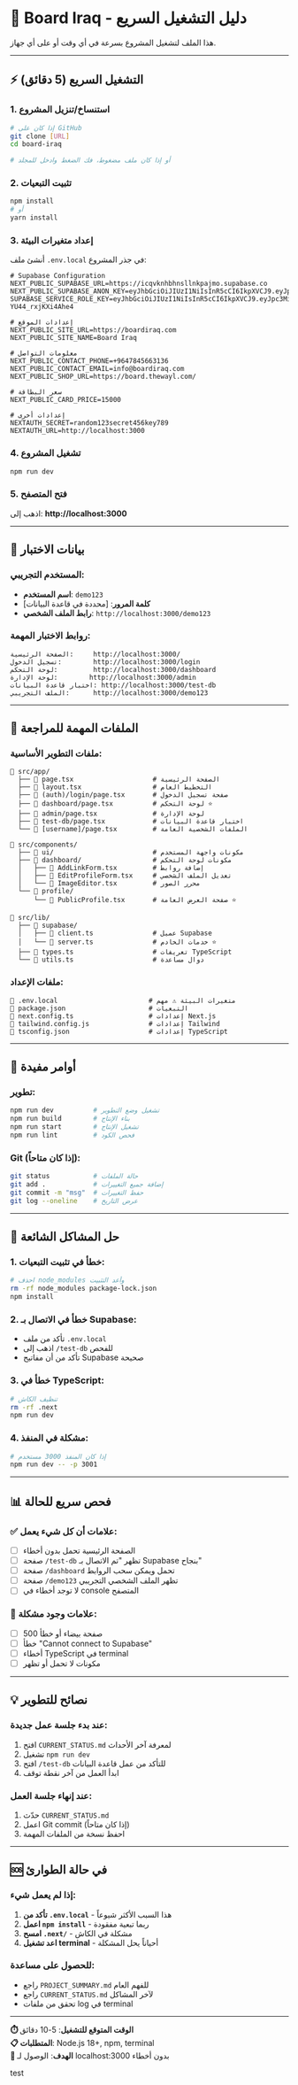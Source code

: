 # 🚀 Board Iraq - دليل التشغيل السريع

هذا الملف لتشغيل المشروع بسرعة في أي وقت أو على أي جهاز.

---

## ⚡ التشغيل السريع (5 دقائق)

### 1. استنساخ/تنزيل المشروع
```bash
# إذا كان على GitHub
git clone [URL]
cd board-iraq

# أو إذا كان ملف مضغوط، فك الضغط وادخل للمجلد
```

### 2. تثبيت التبعيات
```bash
npm install
# أو
yarn install
```

### 3. إعداد متغيرات البيئة
أنشئ ملف `.env.local` في جذر المشروع:

```env
# Supabase Configuration
NEXT_PUBLIC_SUPABASE_URL=https://icqvknhbhnsllnkpajmo.supabase.co
NEXT_PUBLIC_SUPABASE_ANON_KEY=eyJhbGciOiJIUzI1NiIsInR5cCI6IkpXVCJ9.eyJpc3MiOiJzdXBhYmFzZSIsInJlZiI6ImljcXZrbmhiaG5zbGxua3Bham1vIiwicm9sZSI6ImFub24iLCJpYXQiOjE3NDkyNDY2OTcsImV4cCI6MjA2NDgyMjY5N30.d0hsO7su0LrxFQQ_JkNy2q3mUxNSdI4dfejyO4gCznk
SUPABASE_SERVICE_ROLE_KEY=eyJhbGciOiJIUzI1NiIsInR5cCI6IkpXVCJ9.eyJpc3MiOiJzdXBhYmFzZSIsInJlZiI6ImljcXZrbmhiaG5zbGxua3Bham1vIiwicm9sZSI6InNlcnZpY2Vfcm9sZSIsImlhdCI6MTc0OTI0NjY5NywiZXhwIjoyMDY0ODIyNjk3fQ.YXroA6A3VTqElt0a97Int91YTd-YU44_rxjKXi4Ahe4

# إعدادات الموقع
NEXT_PUBLIC_SITE_URL=https://boardiraq.com
NEXT_PUBLIC_SITE_NAME=Board Iraq

# معلومات التواصل
NEXT_PUBLIC_CONTACT_PHONE=+9647845663136
NEXT_PUBLIC_CONTACT_EMAIL=info@boardiraq.com
NEXT_PUBLIC_SHOP_URL=https://board.thewayl.com/

# سعر البطاقة
NEXT_PUBLIC_CARD_PRICE=15000

# إعدادات أخرى
NEXTAUTH_SECRET=random123secret456key789
NEXTAUTH_URL=http://localhost:3000
```

### 4. تشغيل المشروع
```bash
npm run dev
```

### 5. فتح المتصفح
اذهب إلى: **http://localhost:3000**

---

## 🧪 بيانات الاختبار

### المستخدم التجريبي:
- **اسم المستخدم**: `demo123`
- **كلمة المرور**: [محددة في قاعدة البيانات]
- **رابط الملف الشخصي**: `http://localhost:3000/demo123`

### روابط الاختبار المهمة:
```
الصفحة الرئيسية:     http://localhost:3000/
تسجيل الدخول:        http://localhost:3000/login
لوحة التحكم:         http://localhost:3000/dashboard
لوحة الإدارة:        http://localhost:3000/admin
اختبار قاعدة البيانات: http://localhost:3000/test-db
الملف التجريبي:      http://localhost:3000/demo123
```

---

## 📁 الملفات المهمة للمراجعة

### ملفات التطوير الأساسية:
```
📁 src/app/
  ├── 📄 page.tsx                    # الصفحة الرئيسية
  ├── 📄 layout.tsx                  # التخطيط العام
  ├── 📁 (auth)/login/page.tsx       # صفحة تسجيل الدخول
  ├── 📄 dashboard/page.tsx          # لوحة التحكم ⭐
  ├── 📄 admin/page.tsx              # لوحة الإدارة
  ├── 📄 test-db/page.tsx            # اختبار قاعدة البيانات
  └── 📄 [username]/page.tsx         # الملفات الشخصية العامة

📁 src/components/
  ├── 📁 ui/                         # مكونات واجهة المستخدم
  ├── 📁 dashboard/                  # مكونات لوحة التحكم
  │   ├── 📄 AddLinkForm.tsx         # إضافة روابط
  │   ├── 📄 EditProfileForm.tsx     # تعديل الملف الشخصي
  │   └── 📄 ImageEditor.tsx         # محرر الصور
  └── 📁 profile/
      └── 📄 PublicProfile.tsx       # صفحة العرض العامة ⭐

📁 src/lib/
  ├── 📁 supabase/
  │   ├── 📄 client.ts               # عميل Supabase
  │   └── 📄 server.ts               # خدمات الخادم ⭐
  ├── 📄 types.ts                    # تعريفات TypeScript
  └── 📄 utils.ts                    # دوال مساعدة
```

### ملفات الإعداد:
```
📄 .env.local                       # متغيرات البيئة ⚠️ مهم
📄 package.json                     # التبعيات
📄 next.config.ts                   # إعدادات Next.js
📄 tailwind.config.js               # إعدادات Tailwind
📄 tsconfig.json                    # إعدادات TypeScript
```

---

## 🔧 أوامر مفيدة

### تطوير:
```bash
npm run dev          # تشغيل وضع التطوير
npm run build        # بناء الإنتاج
npm run start        # تشغيل الإنتاج
npm run lint         # فحص الكود
```

### Git (إذا كان متاحاً):
```bash
git status           # حالة الملفات
git add .            # إضافة جميع التغييرات
git commit -m "msg"  # حفظ التغييرات
git log --oneline    # عرض التاريخ
```

---

## 🐛 حل المشاكل الشائعة

### 1. خطأ في تثبيت التبعيات:
```bash
# احذف node_modules وأعد التثبيت
rm -rf node_modules package-lock.json
npm install
```

### 2. خطأ في الاتصال بـ Supabase:
- تأكد من ملف `.env.local`
- اذهب إلى `/test-db` للفحص
- تأكد من أن مفاتيح Supabase صحيحة

### 3. خطأ في TypeScript:
```bash
# تنظيف الكاش
rm -rf .next
npm run dev
```

### 4. مشكلة في المنفذ:
```bash
# إذا كان المنفذ 3000 مستخدم
npm run dev -- -p 3001
```

---

## 📊 فحص سريع للحالة

### ✅ علامات أن كل شيء يعمل:
- [ ] الصفحة الرئيسية تحمل بدون أخطاء
- [ ] صفحة `/test-db` تظهر "تم الاتصال بـ Supabase بنجاح"
- [ ] صفحة `/dashboard` تحمل ويمكن سحب الروابط
- [ ] صفحة `/demo123` تظهر الملف الشخصي التجريبي
- [ ] لا توجد أخطاء في console المتصفح

### 🚨 علامات وجود مشكلة:
- [ ] صفحة بيضاء أو خطأ 500
- [ ] خطأ "Cannot connect to Supabase"
- [ ] أخطاء TypeScript في terminal
- [ ] مكونات لا تحمل أو تظهر

---

## 💡 نصائح للتطوير

### عند بدء جلسة عمل جديدة:
1. افتح `CURRENT_STATUS.md` لمعرفة آخر الأحداث
2. تشغيل `npm run dev`
3. افتح `/test-db` للتأكد من عمل قاعدة البيانات
4. ابدأ العمل من آخر نقطة توقف

### عند إنهاء جلسة العمل:
1. حدّث `CURRENT_STATUS.md`
2. اعمل Git commit (إذا كان متاحاً)
3. احفظ نسخة من الملفات المهمة

---

## 🆘 في حالة الطوارئ

### إذا لم يعمل شيء:
1. **تأكد من `.env.local`** - هذا السبب الأكثر شيوعاً
2. **اعمل `npm install`** - ربما تبعية مفقودة
3. **امسح `.next/`** - مشكلة في الكاش
4. **اعد تشغيل terminal** - أحياناً يحل المشكلة

### للحصول على مساعدة:
- راجع `PROJECT_SUMMARY.md` للفهم العام
- راجع `CURRENT_STATUS.md` لآخر المشاكل
- تحقق من ملفات log في terminal

---

**⏱️ الوقت المتوقع للتشغيل**: 5-10 دقائق  
**📋 المتطلبات**: Node.js 18+, npm, terminal  
**🎯 الهدف**: الوصول لـ localhost:3000 بدون أخطاء



test